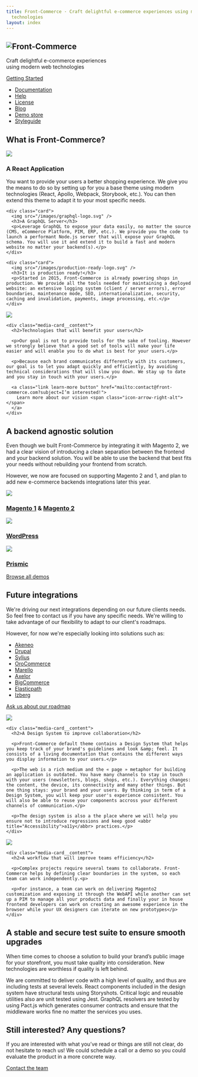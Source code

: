 ```yaml
---
title: Front-Commerce · Craft delightful e-commerce experiences using modern web
  technologies
layout: index
---
```


<section class="hero">
  <h1><img src="images/fc_logo_2018--inline.svg" alt="Front-Commerce" /></h1>
  <p>Craft delightful e-commerce experiences<br />using modern web technologies</p>
  <div class="center getting-started"><a class="link primary button" href="/docs/">Getting Started</a></div>
  <ul class="button-list">
    <li><a class="link button"  href="/docs/">Documentation</a></li>
    <li class="show-mobile"><a class="link button"  href="/help.html">Help</a></li>
    <li class="show-mobile"><a class="link button"  href="/license.html">License</a></li>
    <li><a class="link button"  href="/blog">Blog</a></li>
    <li><a class="link button"  href="https://demo.front-commerce.com/">Demo store</a></li>
    <li><a class="link button"  href="https://styleguide.front-commerce.com/">Styleguide</a></li>
  </ul>
</section>

<section class="fc-section fc-section--dark">
  <h2>What is Front-Commerce?</h2>

  <div class="card-grid">
    <div class="card">
      <img src="/images/react-logo.svg" />
      <h3>A React Application</h3>
      <p>You want to provide your users a better shopping experience. We give you the means to do so by setting up for you a base theme using modern technologies (React, Apollo, Webpack, Storybook, etc.). You can then extend this theme to adapt it to your most specific needs.</p>
    </div>

    <div class="card">
      <img src="/images/graphql-logo.svg" />
      <h3>A GraphQL Server</h3>
      <p>Leverage GraphQL to expose your data easily, no matter the source (CMS, eCommerce Platform, PIM, ERP, etc.). We provide you the code to launch a performant Node.js server that will expose your GraphQL schema. You will use it and extend it to build a fast and modern website no matter your backend(s).</p>
    </div>

    <div class="card">
      <img src="/images/production-ready-logo.svg" />
      <h3>It is production ready!</h3>
      <p>Started in 2015, Front-Commerce is already powering shops in production. We provide all the tools needed for maintaining a deployed website: an extensive logging system (client / server errors), error boundaries, maintenance mode, SEO, internationalization, security, caching and invalidation, payments, image processing, etc.</p>
    </div>

  </div>
</section>

<section class="fc-section fc-section--card">
  <div class="media-card">
    <div class="media-card__media">
      <img src="/images/user-centered.jpg">
    </div>

    <div class="media-card__content">
      <h2>Technologies that will benefit your users</h2>

      <p>Our goal is not to provide tools for the sake of tooling. However we strongly believe that a good set of tools will make your life easier and will enable you to do what is best for your users.</p>

      <p>Because each brand communicates differently with its customers, our goal is to let you adapt quickly and efficiently, by avoiding technical considerations that will slow you down. We stay up to date and you stay in touch with your users.</p>

      <a class="link learn-more button" href="mailto:contact@front-commerce.com?subject=I’m interested!">
        Learn more about our vision <span class="icon-arrow-right-alt"></span>
      </a>
    </div>

  </div>
</section>

<section class="fc-section fc-section--dark">
  <h2>A backend agnostic solution</h2>

  <p>Even though we built Front-Commerce by integrating it with Magento 2, we had a clear vision of introducing a clean separation between the frontend and your backend solution. You will be able to use the backend that best fits your needs without rebuilding your frontend from scratch.</p>

  <p>However, we now are focused on supporting Magento 2 and 1, and plan to add new e-commerce backends integrations later this year.</p>

  <div class="card-grid">
    <div class="card card--large">
      <img src="/images/magento-logo.svg">
      <h3><a href="https://magento1.demo.front-commerce.com">Magento 1</a> & <a href="https://magento2.demo.front-commerce.com">Magento 2</a></h3>
    </div>
    <div class="card card--large">
      <img src="/images/wordpress-logo.svg">
      <h3><a href="https://wordpress.demo.front-commerce.com">WordPress</a></h3>
    </div>
    <div class="card card--large">
      <img src="/images/prismic-logo.svg">
      <h3><a href="https://prismic.demo.front-commerce.com">Prismic</a></h3>
    </div>
  </div>

  <p class="center">
    <a class="link primary button" href="https://demo.front-commerce.com">Browse all demos</a>
  </p>
</section>

<section class="fc-section fc-section--dark">
  <h2>Future integrations</h2>

  <p>We're driving our next integrations depending on our future clients needs. So feel free to contact us if you have any specific needs. We're willing to take advantage of our flexibility to adapt to our client's roadmaps.</p>

  <p>However, for now we're especially looking into solutions such as:</p>

  <ul>
    <li><a href="https://www.akeneo.com/">Akeneo</a></li>
    <li><a href="https://www.drupal.org/">Drupal</a></li>
    <li><a href="https://sylius.com/">Sylius</a></li>
    <li><a href="https://oroinc.com/b2b-ecommerce/">OroCommerce</a></li>
    <li><a href="https://www.marello.com/">Marello</a></li>
    <li><a href="https://www.axelor.com/">Axelor</a></li>
    <li><a href="https://www.bigcommerce.com/">BigCommerce</a></li>
    <li><a href="https://www.elasticpath.com/">Elasticpath</a></li>
    <li><a href="https://www.izberg-marketplace.com/">Izberg</a></li>
  </ul>

  <p>
    <a class="link learn-more button" href="mailto:contact@front-commerce.com?subject=Hi!%20I'd%20like%20to%20know%20more%20about%20your%20roadmap&body=Hi%2C%0D%0A%0D%0AI%20am%20interested%20in%20your%20product%2C%20and%20would%20love%20to%20know%20if%20you%20considered%20...">
      Ask us about our roadmap <span class="icon-arrow-right-alt"></span>
    </a>
  </p>
</section>

<section class="fc-section fc-section--card">
  <div class="media-card media-card--right">
    <div class="media-card__media">
      <img src="/images/design-system.jpg">
    </div>

    <div class="media-card__content">
      <h2>A Design System to improve collaboration</h2>

      <p>Front-Commerce default theme contains a Design System that helps you keep track of your brand's guidelines and look &amp; feel. It consists of a living documentation that contains the different ways you display information to your users.</p>

      <p>The web is a rich medium and the « page » metaphor for building an application is outdated. You have many channels to stay in touch with your users (newsletters, blogs, shops, etc.). Everything changes: the content, the device, its connectivity and many other things. But one thing stays: your brand and your users. By thinking in term of a Design System, you will keep your user's experience consistent. You will also be able to reuse your components accross your different channels of communication.</p>

      <p>The design system is also a the place where we will help you ensure not to introduce regressions and keep good <abbr title="Accessibility">a11y</abbr> practices.</p>
    </div>

  </div>
</section>

<section class="fc-section fc-section--card">
  <div class="media-card">
    <div class="media-card__media">
      <img src="/images/laughing-friends-on-couch.jpg">
    </div>

    <div class="media-card__content">
      <h2>A workflow that will improve teams efficiency</h2>

      <p>Complex projects require several teams to collaborate. Front-Commerce helps by defining clear boundaries in the system, so each team can work independently.<p>

      <p>For instance, a team can work on delivering Magento2 customization and exposing it through the WebAPI while another can set up a PIM to manage all your products data and finally your in house frontend developers can work on creating an awesome experience in the browser while your UX designers can iterate on new prototypes</p>
    </div>

  </div>
</section>

<section class="fc-section fc-section--dark">
  <h2>A stable and secure test suite to ensure smooth upgrades</h2>

  <p>When time comes to choose a solution to build your brand’s public image for your storefront, you must take quality into consideration. New technologies are worthless if quality is left behind.</p>

  <p>We are committed to deliver code with a high level of quality, and thus are including tests at several levels. React components included in the design system have structural tests using Storyshots. Critical logic and reusable utilities also are unit tested using Jest. GraphQL resolvers are tested by using Pact.js which generates consumer contracts and ensure that the middleware works fine no matter the services you uses.</p>

  <div class="asciicast-container"><script data-rows="30" data-cols="120" src="https://asciinema.org/a/e8J14tmq9l6uKETzgZjZ7YfFk.js" id="asciicast-e8J14tmq9l6uKETzgZjZ7YfFk" async></script></div>
</section>

<section class="fc-section fc-section--dark">
  <h2>Still interested? Any questions?</h2>

  <p>If you are interested with what you’ve read or things are still not clear, do not hesitate to reach us! We could schedule a call or a demo so you could evaluate the product in a more concrete way.</p>

  <div class="center">
    <a class="link primary button" href="mailto:contact@front-commerce.com?subject=I’m interested!">Contact the team</a>
  </div>
</section>
